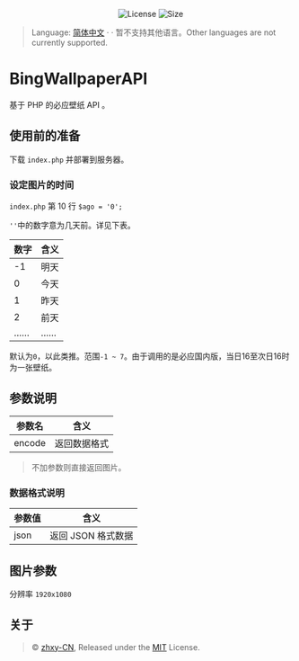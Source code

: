 <p align="center">
  <img alt="License" src="https://img.shields.io/github/license/zhxycn/BingWallpaperAPI">
  <img alt="Size" src="https://img.shields.io/github/languages/code-size/zhxycn/BingWallpaperAPI">
</p>

>Language: [简体中文](./README.md)  · · 暂不支持其他语言。Other languages are not currently supported.

# BingWallpaperAPI
基于 PHP 的必应壁纸 API 。

## 使用前的准备
下载 `index.php` 并部署到服务器。


### 设定图片的时间
`index.php` 第 10 行 `$ago = '0'; `

`''`中的数字意为几天前。详见下表。

数字|含义
-|-
-1|明天
0|今天
1|昨天
2|前天
……|……

默认为`0`，以此类推。范围`-1 ~ 7`。由于调用的是必应国内版，当日16至次日16时为一张壁纸。

## 参数说明
参数名|含义
-|-
encode|返回数据格式

>不加参数则直接返回图片。

### 数据格式说明
参数值|含义
-|-
json|返回 JSON 格式数据

## 图片参数
分辨率 `1920x1080`

## 关于
>© [zhxy-CN](https://github.com/zhxycn), Released under the [MIT](./LICENSE) License.
